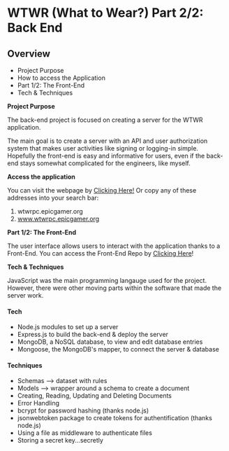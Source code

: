 # WTWR (What to Wear?) Part 2/2: Back End

## Overview

-   Project Purpose
-   How to access the Application
-   Part 1/2: The Front-End
-   Tech & Techniques

**Project Purpose**

The back-end project is focused on creating a server for the WTWR application.

The main goal is to create a server with an API and user authorization system that makes user activities like signing or logging-in simple. Hopefully the front-end is easy and informative for users, even if the back-end stays somewhat complicated for the engineers, like myself.

**Access the application**

You can visit the webpage by [Clicking Here!](https://wtwrpc.epicgamer.org)
Or copy any of these addresses into your search bar:

1. wtwrpc.epicgamer.org
2. www.wtwrpc.epicgamer.org

**Part 1/2: The Front-End**

The user interface allows users to interact with the application thanks to a Front-End.
You can access the Front-End Repo by [Clicking Here](https://github.com/Freddy-PC/se_project_react)!

**Tech & Techniques**

JavaScript was the main programming langauge used for the project. However, there were other moving parts within the software that made the server work.

#### Tech

-   Node.js modules to set up a server
-   Express.js to build the back-end & deploy the server
-   MongoDB, a NoSQL database, to view and edit database entries
-   Mongoose, the MongoDB's mapper, to connect the server & database

#### Techniques

-   Schemas --> dataset with rules
-   Models --> wrapper around a schema to create a document
-   Creating, Reading, Updating and Deleting Documents
-   Error Handling
-   bcrypt for password hashing (thanks node.js)
-   jsonwebtoken package to create tokens for authentification (thanks node.js)
-   Using a file as middleware to authenticate files
-   Storing a secret key...secretly
